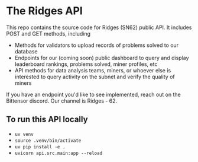 # The Ridges API

This repo contains the source code for Ridges (SN62) public API. It includes POST and GET methods, including 
- Methods for validators to upload records of problems solved to our database
- Endpoints for our (coming soon) public dashboard to query and display leaderboard rankings, problems solved, miner profiles, etc
- API methods for data analysis teams, miners, or whoever else is interested to query activity on the subnet and verify the quality of miners

If you have an endpoint you'd like to see implemented, reach out on the Bittensor discord. Our channel is Ridges - 62.

## To run this API locally
- `uv venv`
- `source .venv/bin/activate`
- `uv pip install -e .`
- `uvicorn api.src.main:app --reload`
